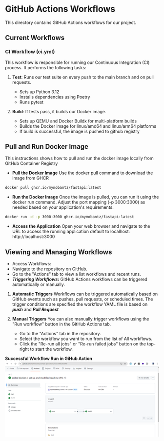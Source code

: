 # GitHub Actions Workflows

This directory contains GitHub Actions workflows for our project.

## Current Workflows

### CI Workflow (ci.yml)

This workflow is responsible for running our Continuous Integration (CI) process. It performs the following tasks:

1. **Test**: Runs our test suite on every push to the main branch and on pull requests.
   - Sets up Python 3.12
   - Installs dependencies using Poetry
   - Runs pytest

2. **Build**: If tests pass, it builds our Docker image.
   - Sets up QEMU and Docker Buildx for multi-platform builds
   - Builds the Docker image for linux/amd64 and linux/arm64 platforms
   - If build is successful, the image is  pushed to github registry

## Pull and Run Docker Image

This instructions shows how to pull and run the docker image locally from GitHub Container Registry

- **Pull the Docker Image**
Use the docker pull command to download the image from GHCR

```bash
docker pull ghcr.io/mymobantz/fastapi:latest
```

- **Run the Docker Image**
Once the image is pulled, you can run it using the docker run command. Adjust the port mapping (-p 3000:3000) as needed based on your application's requirements.

```bash 
docker run -d -p 3000:3000 ghcr.io/mymobantz/fastapi:latest
```

- **Access the Application**
Open your web browser and navigate to the URL to access the running application default to localhost: http://localhost:3000

## Viewing and Managing Workflows
- Access Workflows:
- Navigate to the repository on GitHub.
- Go to the "Actions" tab to view a list workflows and recent runs.
- ***Triggering Workflows:*** 
GitHub Actions workflows can be triggered automatically or manually.

1. **Automatic Triggers**
Workflows can be triggered automatically based on GitHub events such as pushes, pull requests, or scheduled times. The trigger conditions are specified the workflow YAML file is based on ***push*** and ***Pull Request***

2. **Manual Triggers**
You can also manually trigger workflows using the "Run workflow" button in the GitHub Actions tab.
    - Go to the "Actions" tab in the repository.
    - Select the workflow you want to run from the list of All workflows.
    - Click the "Re-run all jobs"  or "Re-run failed jobs" button on the top-right to start the workflow.

**Successful Workflow Run in GiHub Action**
![Successful Workflow Run in GiHub Action](workflow_github_actions.png)


